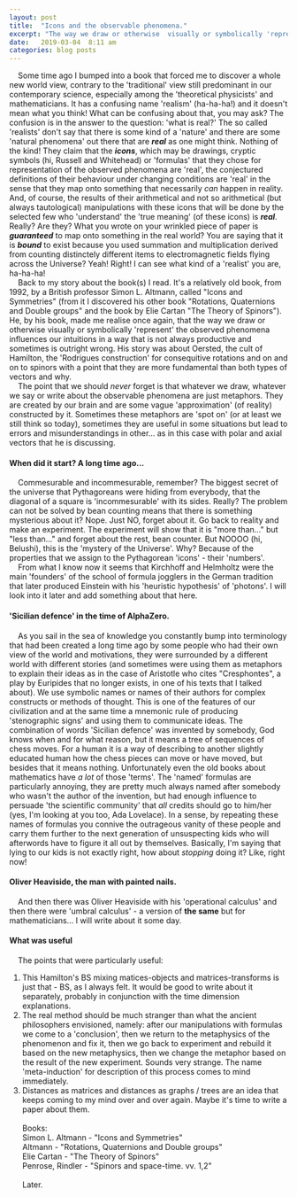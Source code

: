 ```yaml
---
layout: post
title:  "Icons and the observable phenomena."
excerpt: "The way we draw or otherwise  visually or symbolically 'represent' the observed phenomena influences our intuitions in a way that is not always productive and sometimes is outright wrong as in the case of 'arrows' and polar / axial vectors."
date:   2019-03-04  8:11 am
categories: blog posts
---
```


&nbsp;&nbsp;&nbsp;&nbsp;Some time ago I bumped into a book that forced 
me to discover a whole new world view, contrary to the 'traditional' 
view still predominant in our contemporary science, especially among the 
'theoretical physicists' and mathematicians. It has a confusing name 
'realism' (ha-ha-ha!) and it doesn't mean what you think! What can be 
confusing about that, you may ask? The confusion is in the answer to the 
question: 'what is real?' The so called 'realists' don't say that there 
is some kind of a 'nature' and there are some 'natural phenomena' out 
there that are _**real**_ as one might think. Nothing of the kind! They 
claim that the _**icons**_, which may be drawings, cryptic symbols (hi, 
Russell and Whitehead) or 'formulas' that they chose for representation 
of the observed phenomena are 'real', the conjectured definitions of 
their behaviour under changing conditions are 'real' in the sense that 
they map onto something that necessarily _can_ happen in reality. And, 
of course, the results of their arithmetical and not so arithmetical 
(but always tautological) manipulations with these icons that will be 
done by the selected few who 'understand' the 'true meaning' (of these 
icons) is _**real**_. Really? Are they? What you wrote on your wrinkled 
piece of paper is _**guaranteed**_ to map onto something in the real 
world? You are saying that it is _**bound**_ to exist because you used 
summation and multiplication derived from counting distinctely different 
items to electromagnetic fields flying across the Universe? Yeah! Right! 
I can see what kind of a 'realist' you are, ha-ha-ha!<br>
&nbsp;&nbsp;&nbsp;&nbsp;Back to my story about the book(s) I read. It's 
a relatively old book, from 1992, by a British professor Simon L. Altmann, 
called "Icons and Symmetries" (from it I discovered his other book 
"Rotations, Quaternions and Double groups" and the book by Elie Cartan 
"The Theory of Spinors"). He, by his book, made me realise once again, 
that the way we draw or otherwise  visually or symbolically 'represent' 
the observed phenomena influences our intuitions in a way that is not 
always productive and sometimes is outright wrong. His story was about 
Oersted, the cult of Hamilton, the 'Rodrigues construction' for 
consequitive rotations and on and on to spinors with a point that they 
are more fundamental than both types of vectors and why.<br>
&nbsp;&nbsp;&nbsp;&nbsp;The point that we should _never_ forget is that 
whatever we draw, whatever we say or write about the observable phenomena 
are just metaphors. They are created by our brain and are some vague 
'approximation' (of reality) constructed by it. Sometimes these metaphors 
are 'spot on' (or at least we still think so today), sometimes they are 
useful in some situations but lead to errors and misunderstandings in 
other... as in this case with polar and axial vectors that he is discussing.
#### When did it start? A long time ago...
&nbsp;&nbsp;&nbsp;&nbsp;Commesurable and incommesurable, remember? The 
biggest secret of the universe that Pythagoreans were hiding from 
everybody, that the diagonal of a square is 'incommesurable' with its 
sides. Really? The problem can not be solved by bean counting means that 
there is something mysterious about it? Nope. Just NO, forget about it. 
Go back to reality and make an experiment. The experiment will show that 
it is "more than..." but "less than..." and forget about the rest, bean 
counter. But NOOOO (hi, Belushi), this is the 'mystery of the Universe'. 
Why? Because of the properties that we assign to the Pythagorean 'icons' - their 'numbers'.<br>
&nbsp;&nbsp;&nbsp;&nbsp;From what I know now it seems that Kirchhoff and 
Helmholtz were the main 'founders' of the school of formula jogglers in 
the German tradition that later produced Einstein with his 'heuristic hypothesis' 
of 'photons'. I will look into it later and add something about that here.
#### 'Sicilian defence' in the time of AlphaZero.
&nbsp;&nbsp;&nbsp;&nbsp;As you sail in the sea of knowledge you constantly 
bump into terminology that had been created a long time ago by some 
people who had their own view of the world and motivations, they were 
surrounded by a different world with different stories (and sometimes 
were using them as metaphors to explain their ideas as in the case of 
Aristotle who cites "Cresphontes", a play by Euripides that no longer 
exists, in one of his texts that I talked about). We use symbolic names 
or names of their authors for complex constructs or methods of thought. 
This is one of the features of our civilization and at the same time a 
mnemonic rule of producing 'stenographic signs' and using them to 
communicate ideas. The combination of words 'Sicilian defence' was 
invented by somebody, God knows when and for what reason, but it means a 
tree of sequences of chess moves. For a human it is a way of describing 
to another slightly educated human how the chess pieces can move or have 
moved, but besides that it means nothing. Unfortunately even the old 
books about mathematics have _a lot_ of those 'terms'. The 'named' 
formulas are particularly annoying, they are pretty much always named 
after somebody who wasn't the author of the invention, but had enough 
influence to persuade 'the scientific community' that _all_ credits 
should go to him/her (yes, I'm looking at you too, Ada Lovelace). In a 
sense, by repeating these names of formulas you connive the outrageous 
vanity of these people and carry them further to the next generation of 
unsuspecting kids who will afterwords have to figure it all out by 
themselves. Basically, I'm saying that lying to our kids is not exactly 
right, how about _stopping_ doing it? Like, right now!
#### Oliver Heaviside, the man with painted nails.
&nbsp;&nbsp;&nbsp;&nbsp;And then there was Oliver Heaviside with his 
'operational calculus' and then there were 'umbral calculus' - a version 
of __the same__ but for mathematicians... I will write about it some day.
#### What was useful
&nbsp;&nbsp;&nbsp;&nbsp;The points that were particularly useful:
1. This Hamilton's BS mixing matices-objects and matrices-transforms is 
just that - BS, as I always felt. It would be good to write about it 
separately, probably in conjunction with the time dimension explanations.
2. The real method should be much stranger than what the ancient 
philosophers envisioned, namely: after our manipulations with formulas 
we come to a 'conclusion', then we return to the metaphysics of the 
phenomenon and fix it, then we go back to experiment and rebuild it based 
on the new metaphysics, then we change the metaphor based on the result 
of the new experiment. Sounds very strange. The name 'meta-induction' 
for description of this process comes to mind immediately.
3. Distances as matrices and distances as graphs / trees are an idea 
that keeps coming to my mind over and over again. Maybe it's time to 
write a paper about them.
<br><br>
Books:<br>
Simon L. Altmann - "Icons and Symmetries"<br> 
Altmann - "Rotations, Quaternions and Double groups"<br>
Elie Cartan - "The Theory of Spinors"<br>
Penrose, Rindler - "Spinors and space-time. vv. 1,2"<br><br>
Later.
